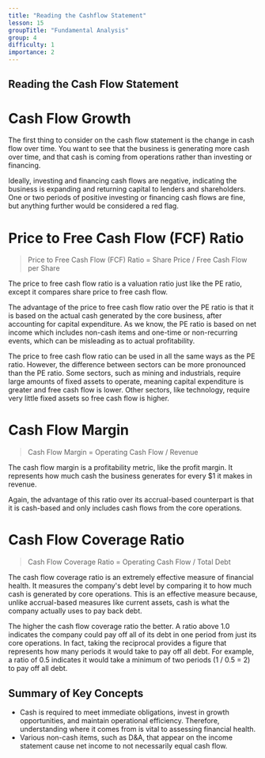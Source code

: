 ```yaml
---
title: "Reading the Cashflow Statement"
lesson: 15
groupTitle: "Fundamental Analysis"
group: 4
difficulty: 1
importance: 2
---
```


## Reading the Cash Flow Statement

# Cash Flow Growth
The first thing to consider on the cash flow statement is the change in cash flow over time. You want to see that the business is generating more cash over time, and that cash is coming from operations rather than investing or financing.

Ideally, investing and financing cash flows are negative, indicating the business is expanding and returning capital to lenders and shareholders. One or two periods of positive investing or financing cash flows are fine, but anything further would be considered a red flag.

# Price to Free Cash Flow (FCF) Ratio

> Price to Free Cash Flow (FCF) Ratio = Share Price / Free Cash Flow per Share

The price to free cash flow ratio is a valuation ratio just like the PE ratio, except it compares share price to free cash flow.

The advantage of the price to free cash flow ratio over the PE ratio is that it is based on the actual cash generated by the core business, after accounting for capital expenditure. As we know, the PE ratio is based on net income which includes non-cash items and one-time or non-recurring events, which can be misleading as to actual profitability.

The price to free cash flow ratio can be used in all the same ways as the PE ratio. However, the difference between sectors can be more pronounced than the PE ratio. Some sectors, such as mining and industrials, require large amounts of fixed assets to operate, meaning capital expenditure is greater and free cash flow is lower. Other sectors, like technology, require very little fixed assets so free cash flow is higher.

# Cash Flow Margin

> Cash Flow Margin = Operating Cash Flow / Revenue

The cash flow margin is a profitability metric, like the profit margin. It represents how much cash the business generates for every $1 it makes in revenue.

Again, the advantage of this ratio over its accrual-based counterpart is that it is cash-based and only includes cash flows from the core operations.

# Cash Flow Coverage Ratio

> Cash Flow Coverage Ratio = Operating Cash Flow / Total Debt

The cash flow coverage ratio is an extremely effective measure of financial health. It measures the company's debt level by comparing it to how much cash is generated by core operations. This is an effective measure because, unlike accrual-based measures like current assets, cash is what the company actually uses to pay back debt.

The higher the cash flow coverage ratio the better. A ratio above 1.0 indicates the company could pay off all of its debt in one period from just its core operations. In fact, taking the reciprocal provides a figure that represents how many periods it would take to pay off all debt. For example, a ratio of 0.5 indicates it would take a minimum of two periods (1 / 0.5 = 2) to pay off all debt.

## Summary of Key Concepts
- Cash is required to meet immediate obligations, invest in growth opportunities, and maintain operational efficiency. Therefore, understanding where it comes from is vital to assessing financial health.
- Various non-cash items, such as D&A, that appear on the income statement cause net income to not necessarily equal cash flow.